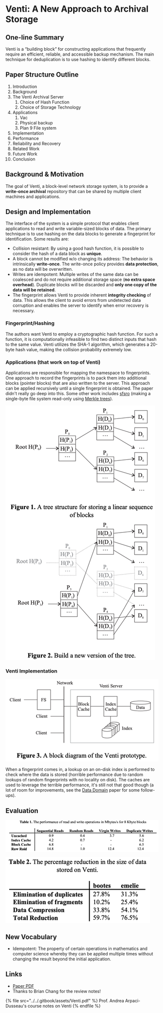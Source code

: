 # Venti: A New Approach to Archival Storage

## One-line Summary

Venti is a “building block” for constructing applications that frequently require an efficient, reliable, and accessible backup mechanism. The main technique for deduplication is to use hashing to identify different blocks.

## Paper Structure Outline

1. Introduction
2. Background
3. The Venti Archival Server
   1. Choice of Hash Function
   2. Choice of Storage Technology
4. Applications
   1. Vac
   2. Physical backup
   3. Plan 9 File system
5. Implementation
6. Performance
7. Reliability and Recovery
8. Related Work
9. Future Work
10. Conclusion

## Background & Motivation

The goal of Venti, a block-level network storage system, is to provide a **write-once archival** repository that can be shared by multiple client machines and applications.

## Design and Implementation

The interface of the system is a simple protocol that enables client applications to read and write variable-sized blocks of data. The primary technique is to use hashing on the data blocks to generate a fingerprint for identification. Some results are:

* Collision resistant: By using a good hash function, it is possible to consider the hash of a data block as **unique**.
* A block cannot be modified w/o changing its address: The behavior is intrinsically **write-once**. The write-once policy provides **data protection**, as no data will be overwritten.
* Writes are idempotent: Multiple writes of the same data can be coalesced and do not require additional storage space (**no extra space overhead**). Duplicate blocks will be discarded and **only one copy of the data will be retained**.
* The fingerprint allows Venti to provide inherent **integrity checking** of data. This allows the client to avoid errors from undetected data corruption and enables the server to identify when error recovery is necessary.

### Fingerprint/Hashing

The authors want Venti to employ a cryptographic hash function. For such a function, it is computationally infeasible to find two distinct inputs that hash to the same value. Venti utilizes the SHA-1 algorithm, which generates a 20-byte hash value, making the collision probability extremely low.&#x20;

### Applications (that work on top of Venti)

Applications are responsible for mapping the namespace to fingerprints. One approach to record the fingerprints is to pack them into additional blocks (pointer blocks) that are also written to the server. This approach can be applied recursively until a single fingerprint is obtained. The paper didn't really go deep into this. Some other work includes [sfsro](https://spqrlab1.github.io/papers/sfsro-tocs.pdf) (making a single-byte file system read-only using [Merkle trees](https://en.wikipedia.org/wiki/Merkle\_tree)).

![](<../../.gitbook/assets/Screen Shot 2020-12-28 at 11.23.42 PM.png>)

### Venti Implementation

![The data is append-only log on a RAID array.](<../../.gitbook/assets/Screen Shot 2020-12-28 at 11.27.47 PM.png>)

When a fingerprint comes in, a lookup on an on-disk index is performed to check where the data is stored (horrible performance due to random lookups of random fingerprints with no locality on disk). The caches are used to leverage the terrible performance, it's still not that good though (a lot of room for improvements, see the [Data Domain](data-domain-avoiding-the-disk-bottleneck-in-the-data-domain-deduplication-file-system.md) paper for some follow-ups).

## Evaluation

![](<../../.gitbook/assets/Screen Shot 2020-12-28 at 11.32.35 PM.png>)

![Effects of Venti on data reduction](<../../.gitbook/assets/Screen Shot 2020-12-28 at 11.35.00 PM.png>)

## New Vocabulary

* Idempotent: The property of certain operations in mathematics and computer science whereby they can be applied multiple times without changing the result beyond the initial application.

## Links

* [Paper PDF](https://www.usenix.org/legacy/publications/library/proceedings/fast02/quinlan/quinlan.pdf)
* Thanks to Brian Chang for the review notes!

{% file src="../../.gitbook/assets/Venti.pdf" %}
Prof. Andrea Arpaci-Dusseau's course notes on Venti
{% endfile %}
